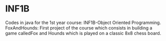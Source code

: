 # INF1B
Codes in java for the 1st year course: INF1B-Object Oriented Programming.
FoxAndHounds: First project of the course which consists in building a game calledFox and Hounds which is played on a classic 8x8 chess board.
